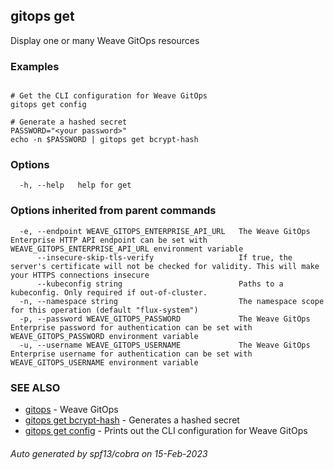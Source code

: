 ## gitops get

Display one or many Weave GitOps resources

### Examples

```

# Get the CLI configuration for Weave GitOps
gitops get config

# Generate a hashed secret
PASSWORD="<your password>"
echo -n $PASSWORD | gitops get bcrypt-hash
```

### Options

```
  -h, --help   help for get
```

### Options inherited from parent commands

```
  -e, --endpoint WEAVE_GITOPS_ENTERPRISE_API_URL   The Weave GitOps Enterprise HTTP API endpoint can be set with WEAVE_GITOPS_ENTERPRISE_API_URL environment variable
      --insecure-skip-tls-verify                   If true, the server's certificate will not be checked for validity. This will make your HTTPS connections insecure
      --kubeconfig string                          Paths to a kubeconfig. Only required if out-of-cluster.
  -n, --namespace string                           The namespace scope for this operation (default "flux-system")
  -p, --password WEAVE_GITOPS_PASSWORD             The Weave GitOps Enterprise password for authentication can be set with WEAVE_GITOPS_PASSWORD environment variable
  -u, --username WEAVE_GITOPS_USERNAME             The Weave GitOps Enterprise username for authentication can be set with WEAVE_GITOPS_USERNAME environment variable
```

### SEE ALSO

* [gitops](gitops.md)	 - Weave GitOps
* [gitops get bcrypt-hash](gitops_get_bcrypt-hash.md)	 - Generates a hashed secret
* [gitops get config](gitops_get_config.md)	 - Prints out the CLI configuration for Weave GitOps

###### Auto generated by spf13/cobra on 15-Feb-2023
